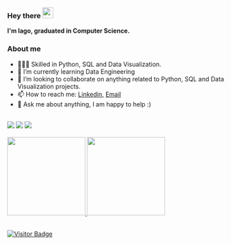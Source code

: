 ### Hey there <img src="https://media.giphy.com/media/hvRJCLFzcasrR4ia7z/giphy.gif" width="25px">

**I'm Iago, graduated in Computer Science.**

### About me
- 👨🏼‍💻 Skilled in Python, SQL and Data Visualization.
- 🌱 I’m currently learning Data Engineering
- 🤝 I’m looking to collaborate on anything related to Python, SQL and Data Visualization projects.
- 📫 How to reach me: [Linkedin](https://www.linkedin.com/in/iagoteixeira), [Email](mailto:iago.sty@gmail.com)
- 💬 Ask me about anything, I am happy to help :)
</br>
<div>
<a href="https://www.linkedin.com/in/iagoteixeira" target="_blank"><img src="https://img.shields.io/badge/LinkedIn-0077B5?style=for-the-badge&logo=linkedin&logoColor=white" target="_blank"></a>
<a href="https://iagoitz.medium.com/" target="_blank"><img src="https://img.shields.io/badge/Medium-12100E?style=for-the-badge&logo=medium&logoColor=white" target="_blank"></a>
<a href="mailto:iago.sty@gmail.com" target="_blank"><img src="https://img.shields.io/badge/Gmail-D14836?style=for-the-badge&logo=gmail&logoColor=white" target="_blank"></a>
</div>
</br>
<div>
  <a href="https://github.com/iagoit">
  <img height="180em" src="https://github-readme-stats.vercel.app/api?username=iagoit&show_icons=true&theme=tokyonight&include_all_commits=true&count_private=true"/>
  <img height="180em" src="https://github-readme-stats.vercel.app/api/top-langs/?username=iagoit&layout=compact&langs_count=7&theme=tokyonight"/>
</div>

<br>

![Visitor Badge](https://visitor-badge.laobi.icu/badge?page_id=iagoit.iagoit)
